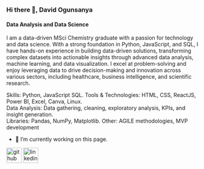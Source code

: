 ### Hi there 👋, David Ogunsanya
#### Data Analysis and Data Science
I am a data-driven MSci Chemistry graduate with a passion for technology and data science. With a strong foundation in Python, JavaScript, and SQL, I have hands-on experience in building data-driven solutions, transforming complex datasets into actionable insights through advanced data analysis, machine learning, and data visualization. I excel at problem-solving and enjoy leveraging data to drive decision-making and innovation across various sectors, including healthcare, business intelligence, and scientific research.

Skills:  Python, JavaScript SQL. 
Tools & Technologies: HTML, CSS, ReactJS, Power BI, Excel, Canva, Linux.  
Data Analysis: Data gathering, cleaning, exploratory analysis, KPIs, and insight generation.  
Libraries: Pandas, NumPy, Matplotlib. Other: AGILE methodologies, MVP development

- 🔭 I’m currently working on this page. 


[<img src='https://cdn.jsdelivr.net/npm/simple-icons@3.0.1/icons/github.svg' alt='github' height='40'>](https://github.com/David-Ogunsanya)  [<img src='https://cdn.jsdelivr.net/npm/simple-icons@3.0.1/icons/linkedin.svg' alt='linkedin' height='40'>](https://www.linkedin.com/in/https://www.linkedin.com/in/david-ogunsanya//)  

